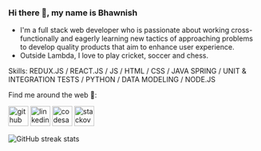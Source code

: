 ### Hi there 👋, my name is Bhawnish

* I'm a full stack web developer who is passionate about working cross-functionally and eagerly learning new tactics of approaching problems to develop quality products that aim to enhance user experience.
* Outside Lambda, I love to play cricket, soccer and chess.



Skills: REDUX.JS / REACT.JS / JS / HTML / CSS / JAVA SPRING / UNIT & INTEGRATION TESTS / PYTHON / DATA MODELING / NODE.JS


Find me around the web 👤:

[<img src='https://cdn.jsdelivr.net/npm/simple-icons@3.0.1/icons/github.svg' alt='github' height='40'>](https://github.com/mrbhawnish)  [<img src='https://cdn.jsdelivr.net/npm/simple-icons@3.0.1/icons/linkedin.svg' alt='linkedin' height='40'>](https://www.linkedin.com/in/https://www.linkedin.com/in/bhawnishkumar//)  [<img src='https://cdn.jsdelivr.net/npm/simple-icons@3.0.1/icons/codesandbox.svg' alt='codesandbox' height='40'>](https://codesandbox.io/u/https://codesandbox.io/u/mrbhawnish)  [<img src='https://cdn.jsdelivr.net/npm/simple-icons@3.0.1/icons/stackoverflow.svg' alt='stackoverflow' height='40'>](https://stackoverflow.com/users/https://stackoverflow.com/users/6513620/bhawnish-kumar)  

![GitHub streak stats](https://github-readme-streak-stats.herokuapp.com/?user=mrbhawnish)  



